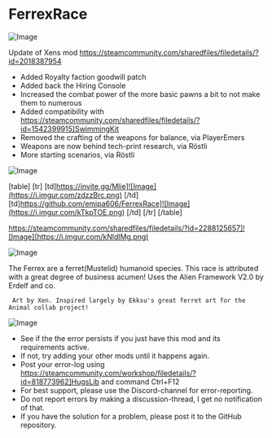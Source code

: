 # FerrexRace

![Image](https://i.imgur.com/WAEzk68.png)

Update of Xens mod
https://steamcommunity.com/sharedfiles/filedetails/?id=2018387954

- Added Royalty faction goodwill patch
- Added back the Hiring Console
- Increased the combat power of the more basic pawns a bit to not make them to numerous
- Added compatibility with https://steamcommunity.com/sharedfiles/filedetails/?id=1542399915]SwimmingKit
- Removed the crafting of the weapons for balance, via PlayerEmers
- Weapons are now behind tech-print research, via Röstli
- More starting scenarios, via Röstli

![Image](https://i.imgur.com/7Gzt3Rg.png)


[table]
	[tr]
		[td]https://invite.gg/Mlie]![Image](https://i.imgur.com/zdzzBrc.png)
[/td]
		[td]https://github.com/emipa606/FerrexRace]![Image](https://i.imgur.com/kTkpTOE.png)
[/td]
	[/tr]
[/table]
	
https://steamcommunity.com/sharedfiles/filedetails/?id=2288125657]![Image](https://i.imgur.com/kNldlMg.png)


![Image](https://i.imgur.com/NOW7jU1.png)


The Ferrex are a ferret(Mustelid) humanoid species.
	This race is attributed with a great degree of business acumen! 
	 Uses the Alien Framework V2.0 by Erdelf and co.
	 
	 Art by Xen. Inspired largely by Ekksu's great ferret art for the Animal collab project!


![Image](https://i.imgur.com/Rs6T6cr.png)



-  See if the the error persists if you just have this mod and its requirements active.
-  If not, try adding your other mods until it happens again.
-  Post your error-log using https://steamcommunity.com/workshop/filedetails/?id=818773962]HugsLib and command Ctrl+F12
-  For best support, please use the Discord-channel for error-reporting.
-  Do not report errors by making a discussion-thread, I get no notification of that.
-  If you have the solution for a problem, please post it to the GitHub repository.





